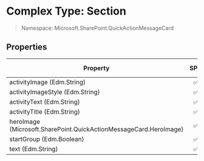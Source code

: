 # Complex Type: Section

> Namespace: Microsoft.SharePoint.QuickActionMessageCard

## Properties

Property | SPO | SP 2019 | SP 2016 | SP 2013
----------|:---:|:-------:|:-------:|:-------:
activityImage (Edm.String) | ✅ | ✅ | ❌ | ❌
activityImageStyle (Edm.String) | ✅ | ✅ | ❌ | ❌
activityText (Edm.String) | ✅ | ✅ | ❌ | ❌
activityTitle (Edm.String) | ✅ | ✅ | ❌ | ❌
heroImage (Microsoft.SharePoint.QuickActionMessageCard.HeroImage) | ✅ | ✅ | ❌ | ❌
startGroup (Edm.Boolean) | ✅ | ✅ | ❌ | ❌
text (Edm.String) | ✅ | ✅ | ❌ | ❌